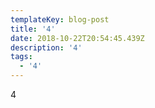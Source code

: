 ```yaml
---
templateKey: blog-post
title: '4'
date: 2018-10-22T20:54:45.439Z
description: '4'
tags:
  - '4'
---
```

4
